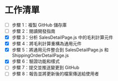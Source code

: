 # 工作清單

- [ ] 步驟 1：複製 GitHub 儲存庫
- [ ] 步驟 2：閱讀開發指南
- [x] 步驟 3：分析 SalesDetailPage.js 中的毛利計算元件
- [x] 步驟 4：將毛利計算重構為通用元件
- [x] 步驟 5：將通用元件整合到 SalesDetailPage.js 和 ShippingOrderDetailPage.js
- [x] 步驟 6：驗證功能和樣式
- [ ] 步驟 7：提交並推送變更到 GitHub
- [ ] 步驟 8：報告並將更新後的檔案傳送給使用者
